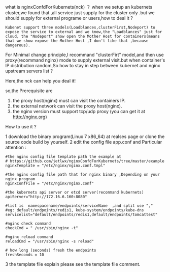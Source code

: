 what is nginxConfdForKubernets(nck) ？
    when we setup an kubernets cluster,we found that ,all service just supply for the cluster only .but we should supply for external programe or users,how to deal it ?

    Kubenet support three models(Loadblances,clusterFirst,Nodeport) to expose the service to external and we know,the "Loadblances" just for cloud, the "Nodeport" show open the Mother Host for containers(means that we show expose the Mother Host ,I don't like that ,because dangerous).

   For Minimal change principle,I recommand "clusterFirt" model,and then use proxy(recommand nginx) mode to supply external visit.but when container's IP distribution random,So how to stay in step between kubernet and nginx upstream servers list ?

  Here,the nck can help you deal it!

  so,the Prerequisite are 
   1) the proxy host(nginx) must can visit the containers IP.
   2) the external network can visit the proxy host(nginx).
   3) the nginx version must support tcp/udp proxy (you can get it at http://nginx.org)


How to use it ?

1 download the binary program(Linux 7 x86_64) at realses page or clone the source code build by yourself.
2 edit the config file app.conf and Particular attention :

	#the nginx config file template path the example at
	# https://github.com/jetlwx/nginxConfdForKubernets/tree/master/example
	nginxTemplate = "/etc/nginx/nginx.conf.tmpl"

	#the nginx config file path that for nginx binary ,Depending on your nginx program
	nginxConfFile = "/etc/nginx/nginx.conf"

	#the kubernets api server or etcd server(recommand kubernets)
	apiServer="http://172.16.6.160:8080"

	#list is  namespacename/endpoints/serviceName  ,and split use ","
	#eg: default/endpoints/redis1, kube-system/endpoints/kube-dns
	servicelist="default/endpoints/redis1,default/endpoints/tomcattest"

	#nginx check command
	checkCmd = " /usr/sbin/nginx -t"

	#nginx reload command
	reloadCmd = "/usr/sbin/nginx -s reload"

	# how long (seconds) fresh the endpoints  
	freshSeconds = 10

3 the template file explain
  please see the  template file comment.

